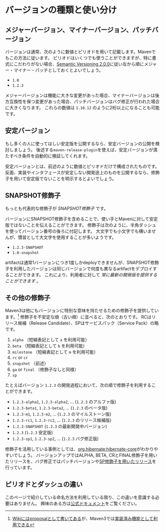 # バージョンの種類と使い分け

## メジャーバージョン、マイナーバージョン、パッチバージョン

バージョンは通常、次のように数値とピリオドを用いて記載します。Mavenでもこの方法に従います。
ピリオドはいくつでも使うことができますが、特に書式にこだわりがない場合、[Semantic Versioning 2.0.0](http://semver.org/)に従い左から順にメジャー・マイナー・パッチとしておくとよいでしょう。

* `1.0`
* `1.2.3`

メジャーバージョンは機能に大きな変更があった場合、マイナーバージョンは後方互換性を保つ変更があった場合、パッチバージョンはバグ修正が行われた場合に大きくなります。
これらの数値は `1.10.12` のように2桁以上になることも可能です。

## 安定バージョン

もし多くの人に使ってほしい安定版を公開するなら、安定バージョンの公開を検討しましょう。
後述する`maven-release-plugin`を使えば、安定バージョンが満たすべき条件を自動的に検証してくれます。

安定バージョンとは、前述のように数値とピリオドだけで構成されたものです。
反面、実装やインタフェースが安定しない開発途上のものを公開するなら、修飾子を用いて安定版でないことを明示するとよいでしょう。

## SNAPSHOT修飾子

もっとも代表的な修飾子が *SNAPSHOT修飾子* です。

バージョンにSNAPSHOT修飾子を含めることで、使い手とMavenに対して安定版ではないことを伝えることができます。
修飾子は次のように、半角ダッシュを使ってバージョン番号の後ろに付記します。
大文字でも小文字でも構いませんが、慣習として大文字を使用することが多いようです。

* `1.2.3-SNAPSHOT`
* `1.0-snapshot`

artifactは通常1バージョンにつき1度しかdeployできませんが、SNAPSHOT修飾子を利用したバージョンは同じバージョンで何度も異なるartifactをデプロイすることができます。
これにより、利用者に対して *常に最新の開発版を提供することができます* 。

## その他の修飾子

Maven3は他にもバージョンに特別な意味を持たせるための修飾子を提供しています。[^1]
修飾子を不安定な順（古い順）に並べると、次のとおりです。
RCはリリース候補（Release Candidate）、SPはサービスパック（Service Pack）の略です。

1. `alpha` （短縮表記として `a` を利用可能）
2. `beta` （短縮表記として `b` を利用可能）
3. `milestone` （短縮表記として `m` を利用可能）
4. `rc` or `cr`
5. `snapshot` （前述）
6. `ga` or `final` （修飾子なしと同様）
7. `sp`

たとえばバージョン `1.2.3` の開発過程において、次の順で修飾子を利用することができます。

* `1.2.3-alpha1`, `1.2.3-alpha2`, ... (`1.2.3` のアルファ版)
* `1.2.3-beta1`, `1.2.3-beta2`, ... (`1.2.3` のベータ版)
* `1.2.3-m1`, `1.2.3-m2`, ... (`1.2.3` のマイルストーン版)
* `1.2.3-rc1`, `1.2.3-rc2`, ... (`1.2.3` のリリース候補版)
* `1.2.3-SNAPSHOT` (`1.2.3` の最新開発中バージョン)
* `1.2.3` (`1.2.3` 安定版)
* `1.2.3-sp1`, `1.2.3-sp2`, ... (`1.2.3` バグ修正版)

修飾子を活用している事例としては、[org.hibernate:hibernate-core](http://mvnrepository.com/artifact/org.hibernate/hibernate-core)がわかりやすいでしょう。
バージョンアップではALPHA, BETA, CRとFINAL修飾子を用いたリリースを、バグ修正ではパッチバージョンや[SP修飾子を用いたリリース](http://planet.jboss.org/post/hibernate_orm_4_2_7_sp1_released)を行っています。

## ピリオドとダッシュの違い

このページで紹介している命名方法を利用している限り、この違いを意識する必要はありません。
興味のある方は[公式ドキュメント](https://cwiki.apache.org/confluence/display/MAVENOLD/Versioning)をご覧ください。


[^1]: [Wikiにはproposalとして書いてある](https://cwiki.apache.org/confluence/display/MAVENOLD/Versioning)が、Maven3では[実装済み機能として利用できる](https://github.com/apache/maven/blob/master/maven-artifact/src/main/java/org/apache/maven/artifact/versioning/ComparableVersion.java)
